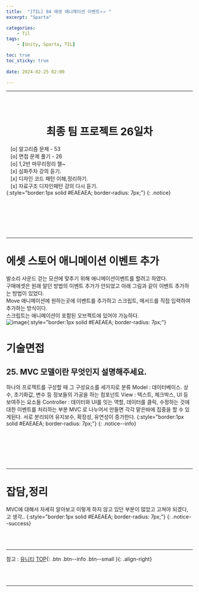 ```yaml
---
title:  "[TIL] 84 에셋 애니메이션 이벤트⭐⭐ "
excerpt: "Sparta"

categories:
    - Til
tags:
    - [Unity, Sparta, TIL]

toc: true
toc_sticky: true
 
date: 2024-02-25 02:00

---
```

- - -


<BR><BR>

<center><H1>  최종 팀 프로젝트 26일차  </H1></center>

&nbsp;&nbsp; [o] 알고리즘 문제  - 53  
&nbsp;&nbsp; [o] 면접 문제 풀기 - 26     
&nbsp;&nbsp; [o] 1,2반 마무리정리  챌~   
&nbsp;&nbsp; [x] 심화주차 강의 듣기.   
&nbsp;&nbsp; [x] 디자인 코드 패턴 이해,정리하기.   
&nbsp;&nbsp; [x] 자료구조 디자인패턴 강의 다시 듣기.   
{:style="border:1px solid #EAEAEA; border-radius: 7px;"}
{: .notice}  

<br><br><br><br><br>
- - - 

# 에셋 스토어 애니메이션 이벤트 추가
발소리 사운드 걷는 모션에 맞추기 위해 애니메이션이벤트를 할려고 하였다.  
구매에셋은 원래 알던 방법의 이벤트 추가가 안되었고 아래 그림과 같이 이벤트 추가하는 방법이 있었다.  
Move 애니메이션에 원하는곳에 이벤트를 추가하고 스크립트, 메서드를 직접 입력하여 추가하는 방식이다.  
스크립트는 애니메이션이 포함된 오브젝트에 있어야 가능하다.  
![image](https://github.com/levell1/levell1.github.io/assets/96651722/02005596-578e-4343-bd29-513af21ae08e){:style="border:1px solid #EAEAEA; border-radius: 7px;"}  

# 기술면접
## 25. MVC 모델이란 무엇인지 설명해주세요.
하나의 프로젝트를 구성할 때 그 구성요소를 세가지로 분류
Model : 데이터베이스. 상수, 초기화값, 변수 등 정보들의 가공을 하는 컴포넌트
View  : 텍스트, 체크박스, UI 등 보여주는 요소들
Controller : 데이터와 UI를 잇는 역할, 데이터를 클릭, 수정하는 것에 대한 이벤트를 처리하는 부분
MVC 로 나누어서 만들면 각각 맡은바에 집중을 할 수 있게된다. 서로 분리되어 유지보수, 확장성, 유연성이 증가한다.
{:style="border:1px solid #EAEAEA; border-radius: 7px;"}
{: .notice--info} 

<br><br><br><br><br>
- - - 


# 잡담,정리
MVC에 대해서 자세히 알아보고 이렇게 하지 않고 있던 부분이 많았고 고쳐야 되겠다, 고 생각..
{:style="border:1px solid #EAEAEA; border-radius: 7px;"}
{: .notice--success}  

<br><br>
- - -

참고 : [유니티](https://docs.unity3d.com/kr/)
[TOP](#){: .btn .btn--info .btn--small }{: .align-right}


<br><br>
- - -
